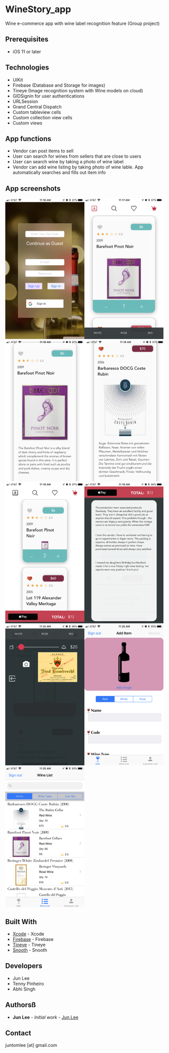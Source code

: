 # WineStory_app
Wine e-commerce app with wine label recognition feature (Group project)


## Prerequisites

- iOS 11 or later


## Technologies

- UIKit
- Firebase (Database and Storage for images)
- Tineye (Image recognition system with Wine models on cloud)
- GIDSignin for user authentications
- URLSession
- Grand Central Dispatch
- Custom tableview cells
- Custom collection view cells
- Custom views


## App functions

- Vendor can post items to sell
- User can search for wines from sellers that are close to users
- User can search wine by taking a photo of wine label
- Vendor can add wine listing by taking photo of wine lable. App automatically searches and fills out item info


## App screenshots
<img src="https://raw.githubusercontent.com/Juntomlee/WineStory_app/master/Screenshots/IMG_1021.PNG" width="250"/><img src="https://raw.githubusercontent.com/Juntomlee/WineStory_app/master/Screenshots/IMG_1022.PNG" width="250"/><img src="https://raw.githubusercontent.com/Juntomlee/WineStory_app/master/Screenshots/IMG_1024.PNG" width="250"/>
<img src="https://raw.githubusercontent.com/Juntomlee/WineStory_app/master/Screenshots/IMG_1025.PNG" width="250"/><img src="https://raw.githubusercontent.com/Juntomlee/WineStory_app/master/Screenshots/IMG_1026.PNG" width="250"/><img src="https://raw.githubusercontent.com/Juntomlee/WineStory_app/master/Screenshots/IMG_1027.PNG" width="250"/>
<img src="https://raw.githubusercontent.com/Juntomlee/WineStory_app/master/Screenshots/IMG_1028.jpeg" width="250"/><img src="https://raw.githubusercontent.com/Juntomlee/WineStory_app/master/Screenshots/IMG_1029.PNG" width="250"/><img src="https://raw.githubusercontent.com/Juntomlee/WineStory_app/master/Screenshots/IMG_1030.PNG" width="250"/>


## Built With

* [Xcode](https://developer.apple.com/xcode/) - Xcode
* [Firebase](https://firebase.google.com/) - Firebase
* [Tineye](https://services.tineye.com/TinEyeAPI) - Tineye
* [Snooth](https://api.snooth.com/) - Snooth


## Developers
 - Jun Lee
 - Tenny Pinheiro
 - Abhi Singh


## Authorsß
* **Jun Lee** - *Initial work* - [Jun Lee](https://github.com/juntomlee)


## Contact
juntomlee [at] gmail.com
